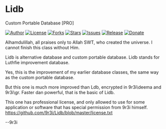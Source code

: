# Lidb
Custom Portable Database [PRO]

[![Author](https://img.shields.io/badge/author-9r3i-lightgrey.svg)](https://github.com/9r3i)
[![License](https://img.shields.io/badge/license-pro-green.svg)](https://github.com/9r3i/Lidb/blob/master/license.txt)
[![Forks](https://img.shields.io/github/forks/9r3i/Lidb.svg)](https://github.com/9r3i/Lidb/network)
[![Stars](https://img.shields.io/github/stars/9r3i/Lidb.svg)](https://github.com/9r3i/Lidb/stargazers)
[![Issues](https://img.shields.io/github/issues/9r3i/Lidb.svg)](https://github.com/9r3i/Lidb/issues)
[![Release](https://img.shields.io/github/release/9r3i/Lidb.svg)](https://github.com/9r3i/Lidb/releases)
[![Donate](https://img.shields.io/badge/paypal-donate-yellowgreen.svg)](https://www.paypal.com/cgi-bin/webscr?cmd=_donations&business=5VLYA8SDV3CTG&lc=ID&item_name=Software%20Developer&currency_code=USD&bn=PP%2dDonationsBF%3abtn_donateCC_LG%2egif%3aNonHosted "Donate")

Alhamdulillah, all praises only to Allah SWT, who created the universe. I cannot finish this class without Him.

Lidb is alternative database and custom portable database. Lidb stands for Luthfie improvement database.

Yes, this is the improvement of my earlier database classes, the same way as the custom portable database.

But this one is much more improved than Ldb, encrypted in 9r3i\deema and 9r3i\gr.
Faster dan powerful, that is the basic of Lidb.

This one has professional license, and only allowed to use for some application or software that has special permission from 9r3i himself. https://github.com/9r3i/Lidb/blob/master/license.txt

--9r3i
